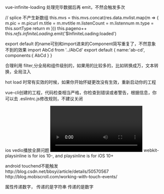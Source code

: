 vue-infinite-loading 处理完毕数据后再 emit，不然会触发多次

// splice 不产生新数组
this.mvs = this.mvs.concat(res.data.mvlist.map(m => {
  m.pic = m.picurl
  m.title = m.mvtitle
  m.listenCount = m.listennum
  m.type = this.sortType
  return m
}))
this.pageno++
this.$refs.infiniteLoading.$emit('$InfiniteLoading:loaded')


export default 的name可别和import进来的Component简写重复了，不然意象不到的效果
import AbCd from '../AbCd'
export default {
  name:'ab-cd',
  components:{
    AbCd
  }
}

合理利用 filter,分全局和组件级别的，如果用的比较多的，比如转换成万，文本转换，全局注入


hot load 时常有实效的时候，如果你开始怀疑更改没有生效，重新启动你的工程

vue-cli创建的工程，代码检查相当严格，你检查到错误或者警告，根据信息，你可以去 .eslintrc.js修改规则，不建议关闭


ios vedio播放全屏问题 
<code><video webkit-playsinline="true" playsinline="true"/></code> webkit-playsinline is for ios 10-, and playsinline is for iOS 10+

<p>
android touchend不能触发
http://blog.csdn.net/bbsyi/article/details/50570567
http://blog.mobiscroll.com/working-with-touch-events/
</p>

<p>
  属性传递数字，
  <c height='2'></c> 传递的是字符串
  <c :height='2'></c> 传递的是数字
</p>



